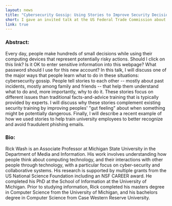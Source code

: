 ```yaml
---
layout: news
title: "Cybersecurity Gossip: Using Stories to Improve Security Decisions"
short: I gave an invited talk at the US Federal Trade Commission about cybersecurity stories
link: true
---
```


### Abstract:

Every day, people make hundreds of small decisions while using their computing devices that represent potentially risky actions.  Should I click on this link?  Is it OK to enter sensitive information into this webpage? What password should I use for this new account? In this talk, I will discuss one of the major ways that people learn what to do in these situations: cybersecurity gossip.  People tell stories to each other -- mostly about past incidents, mostly among family and friends -- that help them understand what to do and, more importantly, why to do it.  These stories focus on different issues than traditional facts-and-advice training that is typically provided by experts.  I will discuss why these stories complement existing security training by improving peoples' "gut feeling" about when something might be potentially dangerous.  Finally, I will describe a recent example of how we used stories to help train university employees to better recognize and avoid fraudulent phishing emails.

### Bio:

Rick Wash is an Associate Professor at Michigan State University in the Department of Media and Information. His work involves understanding how people think about computing technology, and their interactions with other people through technology, with a particular focus on cyber-security and collaborative systems. His research is supported by multiple grants from the US National Science Foundation including an NSF CAREER award. He completed his PhD at the School of Information at the University of Michigan. Prior to studying information, Rick completed his masters degree in Computer Science from the University of Michigan, and his bachelors degree in Computer Science from Case Western Reserve University.

